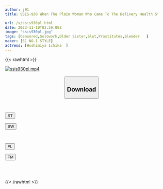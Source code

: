```yaml
---
author: j91
title: SSIS-930 When The Plain Woman Who Came To The Delivery Health Starts Playing... There Are Lots Of Options For Free! She Was A Service Bitch Who Wanted To Do Anything! Ichika Hoshimiya

url: /v/ssis930pl.html
date: 2023-11-10T02:59:00Z
image: "ssis930pl.jpg"
tags: [Censored,Solowork,Older Sister,Slut,Prostitutes,Slender	 ]
maker: [S1 NO.1 STYLE]
actress: [Hoshimiya Ichika  ]
---
```



{{< rawhtml >}}

<div class="video" data-videoid="d386JVwYays7JV">
    <a href="javascript:;">
        <img src="https://my.j91.asia/v/ssis930pl.jpg" width="WIDTH" height="HEIGHT" alt="ssis930pl.mp4" loading="lazy">
    </a>
</div>

<script type="text/javascript" src="https://j91.asia/asset/on-demand-st.js"></script>

<br>
  <link rel="stylesheet" href="https://j91.asia/asset/bs5.css">
  
  <center>
  <button class="btn btn-primary" type="button" data-bs-toggle="collapse" data-bs-target=".multi-collapse" aria-expanded="false" aria-controls="multiCollapseExample1 multiCollapseExample2"><h2>Download</h2></button></center>
</p>
<div class="row">
  <div class="col">
    <div class="collapse multi-collapse" id="multiCollapseExample1">
      <div class="card card-body">
	      	      <br>
<div class="buttons">  
<p><a href="https://streamtape.to/v/d386JVwYays7JV" target="_blank"><button class="btn-hover color-3"><i class="fa fa-download"></i> ST</button></a></p>
<p><a href="https://sfastwish.com/zybgh3ja85wi" target="_blank"><button class="btn-hover color-2"><i class="fa fa-download"></i> SW</button></a></p></div>
    </div>
  </div>
</div>
  <div class="col">
    <div class="collapse multi-collapse" id="multiCollapseExample2">
      <div class="card card-body">
	      <br>
<div class="buttons">
<p><a href="https://fviplions.com/f/ciah6vv6xxwj" target="_blank"><button class="btn-hover color-9"><i class="fa fa-download"></i> FL</button></a></p>
<p><a href="https://filemoon.sx/d/t9831qup2zcj" target="_blank"><button class="btn-hover color-8"><i class="fa fa-download"></i> FM</button></a></p></div>
<br><br>
      </div>
    </div>
  </div>
</div>

{{< /rawhtml >}}
